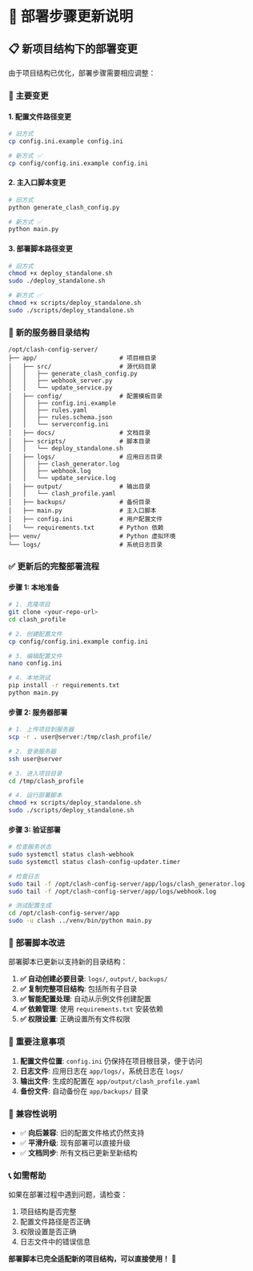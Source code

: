 # 🚀 部署步骤更新说明

## 📋 新项目结构下的部署变更

由于项目结构已优化，部署步骤需要相应调整：

### 🔄 **主要变更**

#### **1. 配置文件路径变更**
```bash
# 旧方式
cp config.ini.example config.ini

# 新方式 ✅
cp config/config.ini.example config.ini
```

#### **2. 主入口脚本变更**
```bash
# 旧方式
python generate_clash_config.py

# 新方式 ✅
python main.py
```

#### **3. 部署脚本路径变更**
```bash
# 旧方式
chmod +x deploy_standalone.sh
sudo ./deploy_standalone.sh

# 新方式 ✅
chmod +x scripts/deploy_standalone.sh
sudo ./scripts/deploy_standalone.sh
```

### 📁 **新的服务器目录结构**

```
/opt/clash-config-server/
├── app/                       # 项目根目录
│   ├── src/                   # 源代码目录
│   │   ├── generate_clash_config.py
│   │   ├── webhook_server.py
│   │   └── update_service.py
│   ├── config/                # 配置模板目录
│   │   ├── config.ini.example
│   │   ├── rules.yaml
│   │   ├── rules.schema.json
│   │   └── serverconfig.ini
│   ├── docs/                  # 文档目录
│   ├── scripts/               # 脚本目录
│   │   └── deploy_standalone.sh
│   ├── logs/                  # 应用日志目录
│   │   ├── clash_generator.log
│   │   ├── webhook.log
│   │   └── update_service.log
│   ├── output/                # 输出目录
│   │   └── clash_profile.yaml
│   ├── backups/               # 备份目录
│   ├── main.py                # 主入口脚本
│   ├── config.ini             # 用户配置文件
│   └── requirements.txt       # Python 依赖
├── venv/                      # Python 虚拟环境
└── logs/                      # 系统日志目录
```

### ✅ **更新后的完整部署流程**

#### **步骤 1: 本地准备**
```bash
# 1. 克隆项目
git clone <your-repo-url>
cd clash_profile

# 2. 创建配置文件
cp config/config.ini.example config.ini

# 3. 编辑配置文件
nano config.ini

# 4. 本地测试
pip install -r requirements.txt
python main.py
```

#### **步骤 2: 服务器部署**
```bash
# 1. 上传项目到服务器
scp -r . user@server:/tmp/clash_profile/

# 2. 登录服务器
ssh user@server

# 3. 进入项目目录
cd /tmp/clash_profile

# 4. 运行部署脚本
chmod +x scripts/deploy_standalone.sh
sudo ./scripts/deploy_standalone.sh
```

#### **步骤 3: 验证部署**
```bash
# 检查服务状态
sudo systemctl status clash-webhook
sudo systemctl status clash-config-updater.timer

# 检查日志
sudo tail -f /opt/clash-config-server/app/logs/clash_generator.log
sudo tail -f /opt/clash-config-server/app/logs/webhook.log

# 测试配置生成
cd /opt/clash-config-server/app
sudo -u clash ../venv/bin/python main.py
```

### 🔧 **部署脚本改进**

部署脚本已更新以支持新的目录结构：

1. **✅ 自动创建必要目录**: `logs/`, `output/`, `backups/`
2. **✅ 复制完整项目结构**: 包括所有子目录
3. **✅ 智能配置处理**: 自动从示例文件创建配置
4. **✅ 依赖管理**: 使用 `requirements.txt` 安装依赖
5. **✅ 权限设置**: 正确设置所有文件权限

### 🚨 **重要注意事项**

1. **配置文件位置**: `config.ini` 仍保持在项目根目录，便于访问
2. **日志文件**: 应用日志在 `app/logs/`，系统日志在 `logs/`
3. **输出文件**: 生成的配置在 `app/output/clash_profile.yaml`
4. **备份文件**: 自动备份在 `app/backups/` 目录

### 🎯 **兼容性说明**

- ✅ **向后兼容**: 旧的配置文件格式仍然支持
- ✅ **平滑升级**: 现有部署可以直接升级
- ✅ **文档同步**: 所有文档已更新至新结构

### 📞 **如需帮助**

如果在部署过程中遇到问题，请检查：

1. 项目结构是否完整
2. 配置文件路径是否正确
3. 权限设置是否正确
4. 日志文件中的错误信息

**部署脚本已完全适配新的项目结构，可以直接使用！** 🎉
